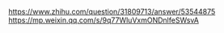
https://www.zhihu.com/question/31809713/answer/53544875
https://mp.weixin.qq.com/s/9q77WluVxmONDnlfeSWsvA